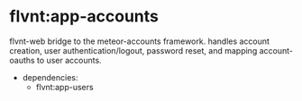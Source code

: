 flvnt:app-accounts
==================

flvnt-web bridge to the meteor-accounts framework. handles account creation,
user authentication/logout, password reset, and mapping account-oauths to
user accounts.


- dependencies:
    - flvnt:app-users
